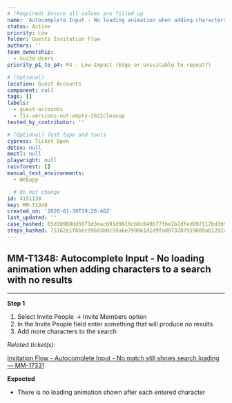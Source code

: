 ```yaml
---
# (Required) Ensure all values are filled up
name: 'Autocomplete Input - No loading animation when adding characters to a search with no results'
status: Active
priority: Low
folder: Guests Invitation Flow
authors: ''
team_ownership:
  - Suite Users
priority_p1_to_p4: P4 - Low-Impact (Edge or unsuitable to repeat?)

# (Optional)
location: Guest Accounts
component: null
tags: []
labels:
  - guest-accounts
  - fix-versions-not-empty-2022cleanup
tested_by_contributor: ''

# (Optional) Test type and tools
cypress: Ticket Open
detox: null
mmctl: null
playwright: null
rainforest: []
manual_test_environments:
  - Webapp

  # Do not change
id: 4151138
key: MM-T1348
created_on: '2020-01-30T19:20:46Z'
last_updated: ''
case_hashed: 65d30908dd5971d3eac691d9619cb8c049b77fbe2b2dfed097117bd3b9208bcd8453618591ce1f24593b4f5d5da633ef
steps_hashed: 75162e1f6bec59693b0c59a6e799861d1d9fad073207919689ab12d2a81c2553bc485186bbf29f28031c5d7ebae31c33
---
```


<!-- (Auto-generated) Based on frontmatter's "key" and "name" -->

## MM-T1348: Autocomplete Input - No loading animation when adding characters to a search with no results

---

**Step 1**

1. Select Invite People -> Invite Members option
2. In the Invite People field enter something that will produce no results
3. Add more characters to the search

_Related ticket(s):_

[Invitation Flow - Autocomplete Input - No match still shows search loading — MM-17331](https://mattermost.atlassian.net/browse/MM-17331)

**Expected**

- There is no loading animation shown after each entered character
